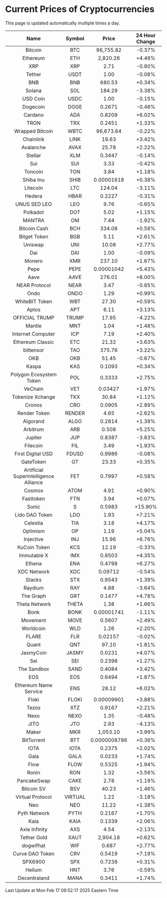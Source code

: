 # Current Prices of Cryptocurrencies
This page is updated automatically multiple times a day.

| Name | Symbol | Price | 24 Hour Change |
| :---: |:---:| :---: | :---: |
| Bitcoin | BTC | 96,755.82 | -0.37% |
| Ethereum | ETH | 2,820.26 | +4.49% |
| XRP | XRP | 2.71 | -0.80% |
| Tether | USDT | 1.00 | -0.08% |
| BNB | BNB | 680.53 | +0.34% |
| Solana | SOL | 184.29 | -3.38% |
| USD Coin | USDC | 1.00 | -0.15% |
| Dogecoin | DOGE | 0.2671 | -0.48% |
| Cardano | ADA | 0.8209 | +6.02% |
| TRON | TRX | 0.2451 | +1.33% |
| Wrapped Bitcoin | WBTC | 96,673.64 | -0.22% |
| Chainlink | LINK | 19.63 | +3.42% |
| Avalanche | AVAX | 25.78 | +2.22% |
| Stellar | XLM | 0.3447 | -0.14% |
| Sui | SUI | 3.33 | -0.42% |
| Toncoin | TON | 3.84 | +1.18% |
| Shiba Inu | SHIB | 0.00001618 | +0.38% |
| Litecoin | LTC | 124.04 | -3.11% |
| Hedera | HBAR | 0.2227 | -0.31% |
| UNUS SED LEO | LEO | 9.76 | -0.65% |
| Polkadot | DOT | 5.02 | +1.15% |
| MANTRA | OM | 7.44 | -1.92% |
| Bitcoin Cash | BCH | 334.08 | +0.58% |
| Bitget Token | BGB | 5.11 | +2.61% |
| Uniswap | UNI | 10.08 | +2.77% |
| Dai | DAI | 1.00 | -0.09% |
| Monero | XMR | 237.10 | +1.67% |
| Pepe | PEPE | 0.00001042 | +5.43% |
| Aave | AAVE | 276.01 | +8.00% |
| NEAR Protocol | NEAR | 3.47 | -0.65% |
| Ondo | ONDO | 1.29 | +0.99% |
| WhiteBIT Token | WBT | 27.30 | +0.59% |
| Aptos | APT | 6.11 | +3.13% |
| OFFICIAL TRUMP | TRUMP | 17.95 | -4.22% |
| Mantle | MNT | 1.04 | +1.48% |
| Internet Computer | ICP | 7.19 | +2.40% |
| Ethereum Classic | ETC | 21.32 | +3.63% |
| bittensor | TAO | 375.76 | +3.22% |
| OKB | OKB | 51.45 | -0.67% |
| Kaspa | KAS | 0.1093 | +0.34% |
| Polygon Ecosystem Token | POL | 0.3333 | +2.75% |
| VeChain | VET | 0.03427 | +1.97% |
| Tokenize Xchange | TKX | 30.84 | +1.12% |
| Cronos | CRO | 0.0905 | +2.89% |
| Render Token | RENDER | 4.65 | +2.62% |
| Algorand | ALGO | 0.2814 | +1.39% |
| Arbitrum | ARB | 0.508 | +5.25% |
| Jupiter | JUP | 0.8387 | -3.83% |
| Filecoin | FIL | 3.49 | +1.93% |
| First Digital USD | FDUSD | 0.9986 | -0.08% |
| GateToken | GT | 23.33 | +0.35% |
| Artificial Superintelligence Alliance | FET | 0.7997 | +0.58% |
| Cosmos | ATOM | 4.91 | +0.90% |
| Fasttoken | FTN | 3.94 | +0.07% |
| Sonic | S | 0.5983 | +15.90% |
| Lido DAO Token | LDO | 1.93 | +7.21% |
| Celestia | TIA | 3.18 | +4.17% |
| Optimism | OP | 1.19 | +5.04% |
| Injective | INJ | 15.96 | +6.76% |
| KuCoin Token | KCS | 12.19 | -0.33% |
| Immutable X | IMX | 0.8503 | +4.35% |
| Ethena | ENA | 0.4798 | +6.27% |
| XDC Network | XDC | 0.09712 | -0.54% |
| Stacks | STX | 0.9543 | +1.39% |
| Raydium | RAY | 4.88 | -3.64% |
| The Graph | GRT | 0.1477 | +4.78% |
| Theta Network | THETA | 1.38 | +1.66% |
| Bonk | BONK | 0.00001741 | -1.11% |
| Movement | MOVE | 0.5607 | +2.49% |
| Worldcoin | WLD | 1.26 | +2.20% |
| FLARE | FLR | 0.02157 | -0.02% |
| Quant | QNT | 97.10 | +1.81% |
| JasmyCoin | JASMY | 0.0231 | +4.07% |
| Sei | SEI | 0.2398 | +1.27% |
| The Sandbox | SAND | 0.4084 | +3.42% |
| EOS | EOS | 0.6494 | +1.87% |
| Ethereum Name Service | ENS | 28.12 | +6.02% |
| Floki | FLOKI | 0.00009901 | +3.88% |
| Tezos | XTZ | 0.9167 | +2.21% |
| Nexo | NEXO | 1.35 | -0.48% |
| JITO | JTO | 2.93 | -4.13% |
| Maker | MKR | 1,053.10 | +3.99% |
| BitTorrent | BTT | 0.0000008786 | +0.36% |
| IOTA | IOTA | 0.2375 | +2.02% |
| Gala | GALA | 0.0233 | +1.74% |
| Flow | FLOW | 0.5325 | +1.94% |
| Ronin | RON | 1.32 | +3.56% |
| PancakeSwap | CAKE | 2.78 | +1.19% |
| Bitcoin SV | BSV | 40.23 | +1.46% |
| Virtual Protocol | VIRTUAL | 1.22 | -3.18% |
| Neo | NEO | 11.22 | +1.38% |
| Pyth Network | PYTH | 0.2167 | +1.70% |
| Kaia | KAIA | 0.1339 | +2.06% |
| Axie Infinity | AXS | 4.54 | +2.13% |
| Tether Gold | XAUT | 2,904.18 | +0.62% |
| dogwifhat | WIF | 0.687 | +2.77% |
| Curve DAO Token | CRV | 0.5419 | +7.19% |
| SPX6900 | SPX | 0.7238 | +0.31% |
| Helium | HNT | 3.76 | -0.59% |
| Decentraland | MANA | 0.3411 | +1.74% |

Last Update at Mon Feb 17 09:52:17 2025 Eastern Time